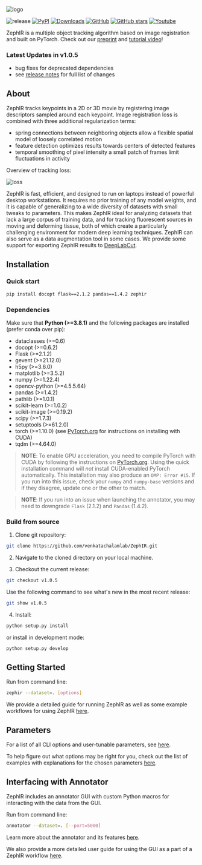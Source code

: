 ![logo](https://user-images.githubusercontent.com/39420322/179288567-257d5aa4-c19f-42b3-be58-cd77bd18d561.png)

![release](https://img.shields.io/github/v/release/venkatachalamlab/zephir)
[![PyPI](https://img.shields.io/pypi/v/zephir)](https://pypi.org/project/zephir/)
[![Downloads](https://pepy.tech/badge/zephir)](https://pepy.tech/project/zephir)
[![GitHub](https://img.shields.io/github/license/venkatachalamlab/ZephIR)](https://github.com/venkatachalamlab/ZephIR/blob/master/LICENSE)
[![GitHub stars](https://img.shields.io/github/stars/venkatachalamlab/ZephIR.svg?style=social&label=Star)](https://github.com/venkatachalamlab/ZephIR)
[![Youtube](https://img.shields.io/badge/YouTube-Demo-red)](https://youtu.be/4O9aIftvoqM)


ZephIR is a multiple object tracking algorithm based on image registration and built on PyTorch. Check out our [preprint](https://www.biorxiv.org/content/10.1101/2022.07.18.500485v1) and [tutorial video](https://youtu.be/4O9aIftvoqM)!

### Latest Updates in v1.0.5

* bug fixes for deprecated dependencies
* see [release notes](https://github.com/venkatachalamlab/ZephIR/releases) for full list of changes

## About

ZephIR tracks keypoints in a 2D or 3D movie by registering image descriptors sampled around each keypoint.
Image registration loss is combined with three additional regularization terms:
- spring connections between neighboring objects allow a flexible spatial model of loosely correlated motion
- feature detection optimizes results towards centers of detected features
- temporal smoothing of pixel intensity a small patch of frames limit fluctuations in activity

Overview of tracking loss:

![loss](https://user-images.githubusercontent.com/39420322/179583408-79b86ebc-7d44-4fd0-ab80-a53eee300c16.png)


ZephIR is fast, efficient, and designed to run on laptops instead of powerful desktop workstations. 
It requires no prior training of any model weights, and it is capable of generalizing to a wide diversity of datasets with small tweaks to parameters. 
This makes ZephIR ideal for analyzing datasets that lack a large corpus of training data, and for tracking fluorescent sources in moving and deforming tissue, both of which create a particularly challenging environment for modern deep learning techniques.
ZephIR can also serve as a data augmentation tool in some cases.
We provide some support for exporting ZephIR results to [DeepLabCut](https://github.com/DeepLabCut/DeepLabCut).


## Installation

### Quick start

```bash
pip install docopt flask==2.1.2 pandas==1.4.2 zephir
```

### Dependencies

Make sure that **Python (>=3.8.1)** and the following packages are installed (prefer conda over pip):
  - dataclasses (>=0.6)
  - docopt (>=0.6.2)
  - Flask (>=2.1.2)
  - gevent (>=21.12.0)
  - h5py (>=3.6.0)
  - matplotlib (>=3.5.2)
  - numpy (>=1.22.4)
  - opencv-python (>=4.5.5.64)
  - pandas (>=1.4.2)
  - pathlib (>=1.0.1)
  - scikit-learn (>=1.0.2)
  - scikit-image (>=0.19.2)
  - scipy (>=1.7.3)
  - setuptools (>=61.2.0)
  - torch (>=1.10.0) (see [PyTorch.org](https://pytorch.org/get-started/locally/) for instructions on installing with CUDA)
  - tqdm (>=4.64.0)

> **NOTE**: To enable GPU acceleration, you need to compile PyTorch with CUDA by following the instructions on [PyTorch.org](https://pytorch.org/get-started/locally/). 
Using the quick installation command will *not* install CUDA-enabled PyTorch automatically. 
This installation may also produce an `OMP: Error #15`. 
If you run into this issue, check your `numpy` and `numpy-base` versions and if they disagree, update one or the other to match.  

> **NOTE**: If you run into an issue when launching the annotator, you may need to downgrade `Flask` (2.1.2) and `Pandas` (1.4.2).


### Build from source

1. Clone git repository: 
  ```bash
  git clone https://github.com/venkatachalamlab/ZephIR.git
  ```  

2. Navigate to the cloned directory on your local machine.

3. Checkout the current release:
```bash
git checkout v1.0.5
```
Use the following command to see what's new in the most recent release:
```bash
git show v1.0.5
```

4. Install:
  ```bash
  python setup.py install
  ```
  or install in development mode:
  ```bash
  python setup.py develop
  ```

## Getting Started

Run from command line:
  ```bash
  zephir --dataset=. [options]
  ```

We provide a detailed guide for running ZephIR as well as some example workflows for using ZephIR [here](https://github.com/venkatachalamlab/ZephIR/blob/main/docs/Guide-ZephIR.md).

## Parameters

For a list of all CLI options and user-tunable parameters, see [here](https://github.com/venkatachalamlab/ZephIR/blob/main/docs/Guide-parameters.md).

To help figure out what options may be right for you, check out the list of examples with explanations for the chosen parameters [here](https://github.com/venkatachalamlab/ZephIR/blob/main/docs/examples.md).

## Interfacing with Annotator

ZephIR includes an annotator GUI with custom Python macros for interacting with the data from the GUI. 

Run from command line:
```bash
annotator --dataset=. [--port=5000]
```

Learn more about the annotator and its features [here](https://github.com/venkatachalamlab/ZephIR/blob/main/docs/annotatorGUI.md).

We also provide a more detailed user guide for using the GUI as a part of a ZephIR workflow [here](https://github.com/venkatachalamlab/ZephIR/blob/main/docs/Guide-annotatorGUI.md).
